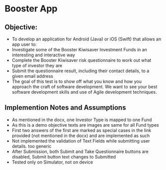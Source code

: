 # Booster App
## Objective:
- To develop an application for Android (Java) or iOS (Swift) that allows an app user to:
- Investigate some of the Booster Kiwisaver Investment Funds in an interesting and interactive way
- Complete the Booster Kiwisaver risk questionnaire to work out what type of investor they are
- Submit the questionnaire result, including their contact details, to a given email address
- The goal of this test is to show off what you know and how you approach the craft of software development. We want to see your best software development skills and use of Agile development techniques.

## Implemention Notes and Assumptions
- As mentioned in the docx, one Investor Type is mapped to one Fund
- As this is a demo objective texts are images are same for all Fund types
- First two answers of the first are marked as special cases in the link provided (not mentioned in the docx) and are implemented as such
- Not implemented the validation of Text Fields while submitting user details. too generic
- After Submission, both Submit and Take Questionnaire buttons are disabled, Submit button text changes to Submitted
- Tested only on Simulator, not on device
